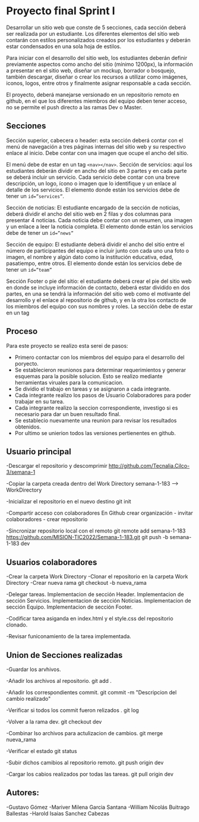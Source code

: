 # Proyecto final Sprint I

Desarrollar un sitio web que conste de 5 secciones, cada sección deberá ser realizada por un estudiante. Los diferentes elementos del sitio web contarán con estilos personalizados creados por los estudiantes y deberán estar condensados en una sola hoja de estilos.

Para iniciar con el desarrollo del sitio web, los estudiantes deberán definir previamente aspectos como ancho del sitio (mínimo 1200px), la información a presentar en el sitio web, diseñar un mockup, borrador o bosquejo, también descargar, diseñar o crear los recursos a utilizar como imágenes, iconos, logos, entre otros y finalmente asignar responsable a cada sección.

El proyecto, deberá manejarse versionado en un repositorio remoto en github, en el que los diferentes miembros del equipo deben tener acceso, no se permite el push directo a las ramas Dev o Master.

## Secciones

Sección superior, cabecera o header: esta sección deberá contar con el menú de navegación a tres páginas internas del sitio web y su respectivo enlace al inicio. Debe contar con una imagen que ocupe el ancho del sitio.

  El menú debe de estar en un tag `<nav></nav>`.
Sección de servicios: aquí los estudiantes deberán dividir en ancho del sitio en 3 partes y en cada parte se deberá incluir un servicio. Cada servicio debe contar con una breve descripción, un logo, ícono o imagen que lo identifique y un enlace al detalle de los servicios. El elemento donde están los servicios debe de tener un `id=”services”`.

Sección de noticias: El estudiante encargado de la sección de noticias, deberá dividir el ancho del sitio web en 2 filas y dos columnas para presentar 4 noticias. Cada noticia debe contar con un resumen, una imagen y un enlace a leer la noticia completa.
  El elemento donde están los servicios debe de tener un `id=”news”`

Sección de equipo: El estudiante deberá dividir el ancho del sitio entre el número de participantes del equipo e incluir junto con cada uno una foto o imagen, el nombre y algún dato como la institución educativa, edad, pasatiempo, entre otros.
  El elemento donde están los servicios debe de tener un `id=”team”`

Sección Footer o pie del sitio: el estudiante deberá crear el pie del sitio web en donde se incluye información de contacto, deberá estar dividido en dos partes, en una se tendrá la información del sitio web como el motivante del desarrollo y el enlace al repositorio de github, y en la otra los contacto de los miembros del equipo con sus nombres y roles. La sección debe de estar en un tag <footer></footer>

## Proceso

Para este proyecto se realizo esta serei de pasos:

- Primero contactar con los miembros del equipo para el desarrollo del poryecto.
- Se establecieron reunionos para determinar requerimientos y generar esquemas para la posible solucion. Esto se realizo mediante herramientas viruales para la comunicacion.
- Se dividio el trabajo en tareas y se asignaron a cada integrante.
- Cada integrante realizo los pasos de Usuario Colaboradores para poder trabajar en su tarea.
- Cada integrante realizo la seccion correspondiente, investigo si es necesario para dar un buen resultado final.
- Se establecio nuevamente una reunion para revisar los resultados obtenidos.
- Por ultimo se unierion todos las versiones pertienentes en github.


## Usuario principal

-Descargar el repositorio y descomprimir 
http://github.com/Tecnalia.Cilco-3/semana-1

-Copiar la carpeta creada dentro del Work Directory
semana-1-183 --> WorkDirectory

-Inicializar el repositorio en el nuevo destino
git init 

-Compartir acceso con colaboradores
En Github crear organización - invitar colaboradores - crear repositorio

-Sincronizar repositorio local con el remoto
git remote add semana-1-183 https://github.com/MISION-TIC2022/Semana-1-183.git
git push -b semana-1-183 dev 

## Usuarios colaboradores

-Crear la carpeta Work Directory
-Clonar el repositorio en la carpeta Work Directory
-Crear nueva rama
git checkout -b nueva_rama

-Delegar tareas.
Implementacion de sección Header.
Implementacion de sección Servicios.
Implementacion de sección Noticias.
Implementacion de sección Equipo.
Implementacion de sección Footer.

-Codificar tarea asiganda en index.html y el style.css del repositorio clonado.

-Revisar funiconamiento de la tarea implementada.


## Union de Secciones realizadas

-Guardar los arvhivos.

-Añadir los archivos al repositorio.
git add .

-Añadir los correspondientes commit.
git commit -m "Descripcion del cambio realizado"

-Verificar si todos los commit fueron relizados .
git log

-Volver a la rama dev.
git checkout dev

-Combinar lso archivos para actulizacion de cambios.
git merge nueva_rama

-Verificar el estado
git status

-Subir dichos camibios al repositorio remoto.
git push origin dev

-Cargar los cabios realizados por todas las tareas.
git pull origin dev


## Autores:
-Gustavo Gómez
-Mariver Milena Garcia Santana
-William Nicolás Buitrago Ballestas
-Harold Isaias Sanchez Cabezas
